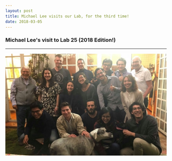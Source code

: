 ```yaml
---
layout: post
title: Michael Lee visits our Lab, for the third time!
date: 2018-03-05
---
```


### Michael Lee's visit to Lab 25 (2018 Edition!)

____  

![Alt text](/LabPictures/MichaelLee_Visit2018.jpg)

